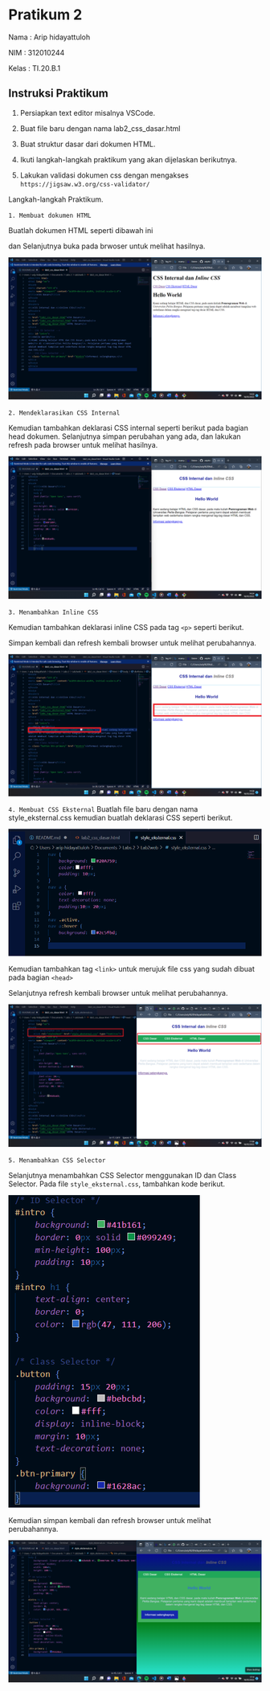 # Pratikum 2

Nama    : Arip hidayattuloh

NIM     : 312010244

Kelas   : TI.20.B.1

## Instruksi Praktikum

1. Persiapkan text editor misalnya VSCode.

2. Buat file baru dengan nama lab2_css_dasar.html

3. Buat struktur dasar dari dokumen HTML.

4. Ikuti langkah-langkah praktikum yang akan dijelaskan berikutnya.

5. Lakukan validasi dokumen css dengan mengakses `https://jigsaw.w3.org/css-validator/`

Langkah-langkah Praktikum.


`1. Membuat dokumen HTML`

Buatlah dokumen HTML seperti dibawah ini

dan Selanjutnya buka pada brwoser untuk melihat hasilnya.

![Gambar1](Screenshot/sc1.png)

`2. Mendeklarasikan CSS Internal`

Kemudian tambahkan deklarasi CSS internal seperti berikut pada bagian head dokumen.
Selanjutnya simpan perubahan yang ada, dan lakukan refresh pada browser untuk melihat hasilnya.

![Gambar1](Screenshot/sc2.png)


`3. Menambahkan Inline CSS`

Kemudian tambahkan deklarasi inline CSS pada tag `<p>` seperti berikut.

Simpan kembali dan refresh kembali browser untuk melihat perubahannya.

![Gambar1](Screenshot/sc3.png)

`4. Membuat CSS Eksternal`
Buatlah file baru dengan nama style_eksternal.css kemudian buatlah deklarasi CSS seperti berikut.

![Gambar1](Screenshot/sc4.1.png)

Kemudian tambahkan tag `<link>` untuk merujuk file css yang sudah dibuat pada bagian `<head>`

Selanjutnya refresh kembali browser untuk melihat perubahannya.

![Gambar1](Screenshot/sc4.2.png)

`5. Menambahkan CSS Selector`

Selanjutnya menambahkan CSS Selector menggunakan ID dan Class Selector. Pada file
`style_eksternal.css`, tambahkan kode berikut.

![Gambar1](Screenshot/sc5.1.png)

Kemudian simpan kembali dan refresh browser untuk melihat perubahannya.

![Gambar1](Screenshot/sc6.png)